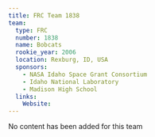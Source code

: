 ```yaml
---
title: FRC Team 1838
team:
  type: FRC
  number: 1838
  name: Bobcats
  rookie_year: 2006
  location: Rexburg, ID, USA
  sponsors:
    - NASA Idaho Space Grant Consortium
    - Idaho National Laboratory
    - Madison High School
  links:
    Website: 
---
```

No content has been added for this team